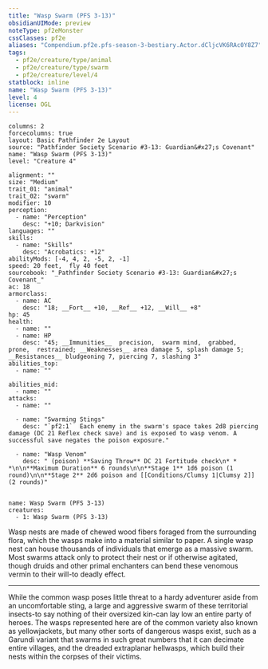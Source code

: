 ```yaml
---
title: "Wasp Swarm (PFS 3-13)"
obsidianUIMode: preview
noteType: pf2eMonster
cssClasses: pf2e
aliases: "Compendium.pf2e.pfs-season-3-bestiary.Actor.dCljcVK6RAc0Y8Z7" 
tags:
  - pf2e/creature/type/animal
  - pf2e/creature/type/swarm
  - pf2e/creature/level/4
statblock: inline
name: "Wasp Swarm (PFS 3-13)"
level: 4
license: OGL
---
```


```statblock
columns: 2
forcecolumns: true
layout: Basic Pathfinder 2e Layout
source: "Pathfinder Society Scenario #3-13: Guardian&#x27;s Covenant"
name: "Wasp Swarm (PFS 3-13)"
level: "Creature 4"

alignment: ""
size: "Medium"
trait_01: "animal"
trait_02: "swarm"
modifier: 10
perception:
  - name: "Perception"
    desc: "+10; Darkvision"
languages: ""
skills:
  - name: "Skills"
    desc: "Acrobatics: +12"
abilityMods: [-4, 4, 2, -5, 2, -1]
speed: 20 feet,  fly 40 feet
sourcebook: "_Pathfinder Society Scenario #3-13: Guardian&#x27;s Covenant_"
ac: 18
armorclass:
  - name: AC
    desc: "18; __Fort__ +10, __Ref__ +12, __Will__ +8"
hp: 45
health:
  - name: ""
  - name: HP
    desc: "45; __Immunities__  precision,  swarm mind,  grabbed,  prone,  restrained; __Weaknesses__ area damage 5, splash damage 5; __Resistances__ bludgeoning 7, piercing 7, slashing 3"
abilities_top:
  - name: ""

abilities_mid:
  - name: ""
attacks:
  - name: ""

  - name: "Swarming Stings"
    desc: "`pf2:1`  Each enemy in the swarm's space takes 2d8 piercing damage (DC 21 Reflex check save) and is exposed to wasp venom. A successful save negates the poison exposure."

  - name: "Wasp Venom"
    desc: " (poison) **Saving Throw** DC 21 Fortitude check\n* * *\n\n**Maximum Duration** 6 rounds\n\n**Stage 1** 1d6 poison (1 round)\n\n**Stage 2** 2d6 poison and [[Conditions/Clumsy 1|Clumsy 2]] (2 rounds)"
 
```

```encounter-table
name: Wasp Swarm (PFS 3-13)
creatures:
  - 1: Wasp Swarm (PFS 3-13)
```



Wasp nests are made of chewed wood fibers foraged from the surrounding flora, which the wasps make into a material similar to paper. A single wasp nest can house thousands of individuals that emerge as a massive swarm. Most swarms attack only to protect their nest or if otherwise agitated, though druids and other primal enchanters can bend these venomous vermin to their will-to deadly effect.

* * *

While the common wasp poses little threat to a hardy adventurer aside from an uncomfortable sting, a large and aggressive swarm of these territorial insects-to say nothing of their oversized kin-can lay low an entire party of heroes. The wasps represented here are of the common variety also known as yellowjackets, but many other sorts of dangerous wasps exist, such as a Garundi variant that swarms in such great numbers that it can decimate entire villages, and the dreaded extraplanar hellwasps, which build their nests within the corpses of their victims.
